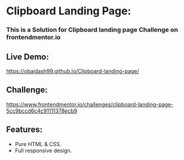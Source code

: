 # Clipboard Landing Page:

### This is a Solution for Clipboard landing page Challenge on frontendmentor.io

## Live Demo:
  https://obaidash99.github.io/Clipboard-landing-page/
  
## Challenge: 
  https://www.frontendmentor.io/challenges/clipboard-landing-page-5cc9bccd6c4c91111378ecb9
  
## Features:
  - Pure HTML & CSS.
  - Full responsive design.
